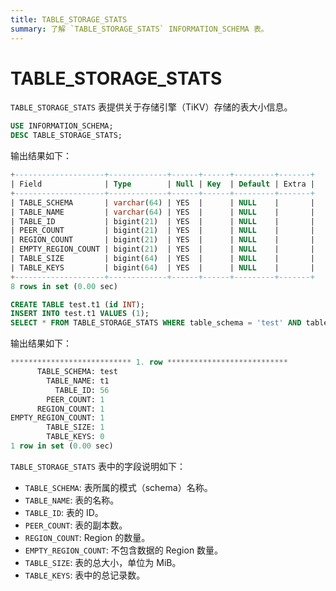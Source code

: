 ```yaml
---
title: TABLE_STORAGE_STATS
summary: 了解 `TABLE_STORAGE_STATS` INFORMATION_SCHEMA 表。
---
```


# TABLE_STORAGE_STATS

`TABLE_STORAGE_STATS` 表提供关于存储引擎（TiKV）存储的表大小信息。

```sql
USE INFORMATION_SCHEMA;
DESC TABLE_STORAGE_STATS;
```

输出结果如下：

```sql
+--------------------+-------------+------+------+---------+-------+
| Field              | Type        | Null | Key  | Default | Extra |
+--------------------+-------------+------+------+---------+-------+
| TABLE_SCHEMA       | varchar(64) | YES  |      | NULL    |       |
| TABLE_NAME         | varchar(64) | YES  |      | NULL    |       |
| TABLE_ID           | bigint(21)  | YES  |      | NULL    |       |
| PEER_COUNT         | bigint(21)  | YES  |      | NULL    |       |
| REGION_COUNT       | bigint(21)  | YES  |      | NULL    |       |
| EMPTY_REGION_COUNT | bigint(21)  | YES  |      | NULL    |       |
| TABLE_SIZE         | bigint(64)  | YES  |      | NULL    |       |
| TABLE_KEYS         | bigint(64)  | YES  |      | NULL    |       |
+--------------------+-------------+------+------+---------+-------+
8 rows in set (0.00 sec)
```

```sql
CREATE TABLE test.t1 (id INT);
INSERT INTO test.t1 VALUES (1);
SELECT * FROM TABLE_STORAGE_STATS WHERE table_schema = 'test' AND table_name = 't1'\G
```

输出结果如下：

```sql
*************************** 1. row ***************************
      TABLE_SCHEMA: test
        TABLE_NAME: t1
          TABLE_ID: 56
        PEER_COUNT: 1
      REGION_COUNT: 1
EMPTY_REGION_COUNT: 1
        TABLE_SIZE: 1
        TABLE_KEYS: 0
1 row in set (0.00 sec)
```

`TABLE_STORAGE_STATS` 表中的字段说明如下：

* `TABLE_SCHEMA`: 表所属的模式（schema）名称。
* `TABLE_NAME`: 表的名称。
* `TABLE_ID`: 表的 ID。
* `PEER_COUNT`: 表的副本数。
* `REGION_COUNT`: Region 的数量。
* `EMPTY_REGION_COUNT`: 不包含数据的 Region 数量。
* `TABLE_SIZE`: 表的总大小，单位为 MiB。
* `TABLE_KEYS`: 表中的总记录数。